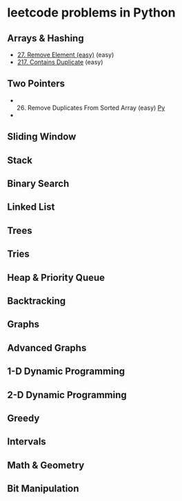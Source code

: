 # leetcode problems in Python

## Arrays & Hashing

- [27. Remove Element (easy)](https://github.com/flenhu/leetcode/blob/main/easy/27_removeElement.ipynb) (easy)
- [217. Contains Duplicate](https://github.com/flenhu/leetcode/blob/main/easy/217_containsDuplicate.ipynb) (easy)

## Two Pointers


- 26. Remove Duplicates From Sorted Array (easy) 
[Py](https://github.com/flenhu/leetcode/blob/main/Python/easy/26_removeDuplicatesFromSortedArray_py.ipynb)

-  

## Sliding Window

## Stack

## Binary Search

## Linked List

## Trees

## Tries

## Heap & Priority Queue

## Backtracking 

## Graphs

## Advanced Graphs

## 1-D Dynamic Programming

## 2-D Dynamic Programming 

## Greedy

## Intervals

## Math & Geometry

## Bit Manipulation

